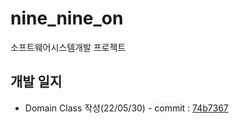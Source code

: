 # nine_nine_on
소프트웨어시스템개발 프로젝트

## 개발 일지
* Domain Class 작성(22/05/30) - <span style="background-color:#f6f8fa">commit</span> : [74b7367](https://github.com/EUNDINI/nine_nine_on/commit/74b7367d62cf8fc33b1fa111ebb292a60d35ec27)
